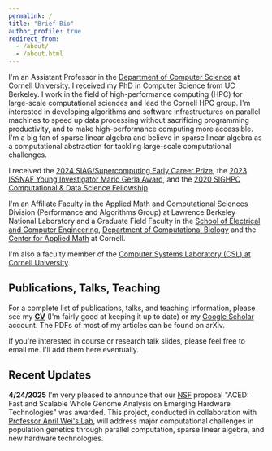 ```yaml
---
permalink: /
title: "Brief Bio"
author_profile: true
redirect_from: 
  - /about/
  - /about.html
---
```


I'm an Assistant Professor in the [Department of Computer Science](https://cis.cornell.edu/) at Cornell University.
I received my PhD in Computer Science from UC Berkeley. I work in the field of high-performance computing (HPC) for large-scale computational sciences and lead the Cornell HPC group. I'm interested in developing algorithms and software infrastructures on parallel machines to speed up data processing without sacrificing programming productivity, and to make high-performance computing more accessible. I'm a big fan of sparse linear algebra and believe in sparse linear algebra as a computational abstraction for tackling large-scale computational challenges.

<!-- 
A data-driven personal website
====== -->

I received the [2024 SIAG/Supercomputing Early Career Prize](https://www.siam.org/prizes-recognition/activity-group-prizes/detail/siag-sc-early-career-prize), the [2023 ISSNAF Young Investigator Mario Gerla Award](https://cis.cornell.edu/guidi-wins-issnaf-young-investigator-mario-gerla-award), and the [2020 SIGHPC Computational & Data Science Fellowship](https://www.sighpc.org/for-your-career/fellowships/2020-fellowship-winners?fbclid=IwAR2N8swtCYgNH3phRmrFtASSC42b4oN5joG1l5XHFSdnkMY6U4HvZt3olLE). 

I'm an Affiliate Faculty in the Applied Math and Computational Sciences Division (Performance and Algorithms Group) at Lawrence Berkeley National Laboratory and a Graduate Field Faculty in the [School of Electrical and Computer Engineering](https://www.engineering.cornell.edu/ece/), [Department of Computational Biology](https://gradschool.cornell.edu/academics/fields-of-study/field/computational-biology/) and the [Center for Applied Math](https://www.cam.cornell.edu/cam) at Cornell.

I'm also a faculty member of the [Computer Systems Laboratory (CSL) at Cornell University](https://www.csl.cornell.edu/).

<!--and the Tl;dr version of my **[Research Statement](https://drive.google.com/file/d/1_HVC4HkkyBMqUx8AiTHeyjgwlSdYG3j6/view?usp=sharing)**.-->

Publications, Talks, Teaching
------
For a complete list of publications, talks, and teaching information, please see my **[CV](https://drive.google.com/file/d/1l2TewcjYoSb-27kNmy54glEZa6Wvc6mR/view?usp=sharing)** (I'm fairly good at keeping it up to date) or my [Google Scholar](https://scholar.google.com/citations?user=UZLC4TYAAAAJ) account. The PDFs of most of my articles can be found on arXiv. 

If you're interested in course or research talk slides, please feel free to email me. I'll add them here eventually.

Recent Updates
------

**4/24/2025** 
I'm very pleased to announce that our [NSF](https://www.nsf.gov/) proposal "ACED: Fast and Scalable Whole Genome Analysis on Emerging Hardware Technologies" was awarded. This project, conducted in collaboration with [Professor April Wei's Lab](https://aprilweilab.github.io/), will address major computational challenges in population genetics through parallel computation, sparse linear algebra, and new hardware technologies.

<!-- Cornell HPC Group
------

I'm the proud PhD (co-)advisor of:

* [Julian Bellavita](https://jb2695.wixsite.com/jbellavita) (2023 --)
* [Ben Landrum](http://ben-landrum.com/) with [Professor Alex Conway](https://ajhconway.com/) (2024 --)
* [Irene Simó Muñoz](https://isimo00.github.io/) (2025 --)

Current MEng students:

* Andrew Chang
* Nakul Iyer
* Matthew Rubino

Current undergraduate students:

* Noam Benson-Tilsen (PhD student at Yale starting Fall 2025)
* Thomas McFarland
* Aaron Li
* Nolan Lizmi
* Zander Scharzberg

For a complete list of current and past students, please see my **[CV](https://drive.google.com/file/d/1DmJgPIFg6S-B0bqvqWFUmrmk6czYVmy5/view?usp=sharing)**. I'll likely hire one PhD student with background in parallel programming and interest in high-performance computing for computational sciences next year (to start Fall 2026). The admissions process is through [Cornell CIS](https://www.cs.cornell.edu/phd/admissions) and not through me personally.

Useful Resources for Students
------

The list is under construction but in the meantime:

* [A doc with advice related to graduate school application](https://docs.google.com/document/d/1et1FK4_GlAZrxd7JoPzfqcLAZh_9sOm7HMov_hDGo98/preview?pli=1) (I wrote this as a graduate student at UCB, but it generally applies to any research university).
* [A repository with advice related to graduate school application, research, and PhD related to (mostly) CS, NLP, and ML](https://github.com/shaily99/advice).
* [A curated list of application resources for prospective graduate students in Computer Science](https://github.com/chinasaokolo/csGraduateApps).
* [Non-Technical Talks by David Patterson, UC Berkeley](https://people.eecs.berkeley.edu/~pattrsn/talks/nontech.html).
* [How to Give a Good Colloquium by John E. McCarthy, Washington University in St. Louis](https://drive.google.com/file/d/1AQJXRWYYY4o6AnBGB26NXccOdgnbMdQw/view?usp=sharing).
 -->
